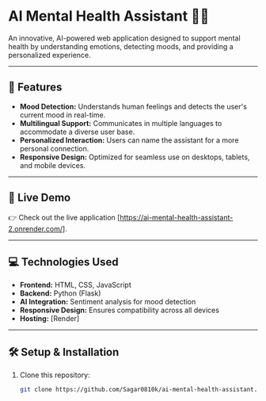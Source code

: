 # AI Mental Health Assistant 🧠✨

An innovative, AI-powered web application designed to support mental health by understanding emotions, detecting moods, and providing a personalized experience. 

---

## 🌟 Features
- **Mood Detection:** Understands human feelings and detects the user's current mood in real-time.
- **Multilingual Support:** Communicates in multiple languages to accommodate a diverse user base.
- **Personalized Interaction:** Users can name the assistant for a more personal connection.
- **Responsive Design:** Optimized for seamless use on desktops, tablets, and mobile devices.

---

## 🚀 Live Demo
👉 Check out the live application [https://ai-mental-health-assistant-2.onrender.com/].

---

## 💻 Technologies Used
- **Frontend:** HTML, CSS, JavaScript
- **Backend:** Python (Flask)
- **AI Integration:** Sentiment analysis for mood detection
- **Responsive Design:** Ensures compatibility across all devices
- **Hosting:** [Render]

---

## 🛠️ Setup & Installation
1. Clone this repository:
   ```bash
   git clone https://github.com/Sagar0810k/ai-mental-health-assistant.git